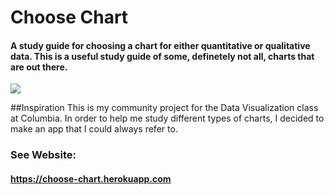 # Choose Chart

#### A study guide for choosing a chart for either quantitative or qualitative data. This is a useful study guide of some, definetely not all, charts that are out there.

[<img src="https://choose-chart.herokuapp.com/static/img/choose_chart.png">](https://choose-chart.herokuapp.com)

##Inspiration
This is my community project for the Data Visualization class at Columbia. In order to help me study different types of charts, I decided to make an app that I could always refer to.

### See Website:
#### https://choose-chart.herokuapp.com


